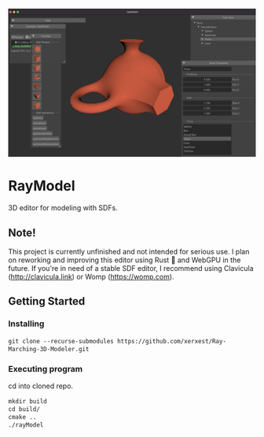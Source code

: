 ![Alt text](demo.png "Demo")

# RayModel

3D editor for modeling with SDFs.

## Note!

This project is currently unfinished and not intended for serious use. I plan on reworking and improving this editor using Rust 🦀 and WebGPU in the future. If you're in need of a stable SDF editor, I recommend using Clavicula (http://clavicula.link) or Womp (https://womp.com).

## Getting Started

### Installing

```  
git clone --recurse-submodules https://github.com/xerxest/Ray-Marching-3D-Modeler.git
```

### Executing program

 cd into cloned repo.

```
mkdir build  
cd build/
cmake .. 
./rayModel
```

